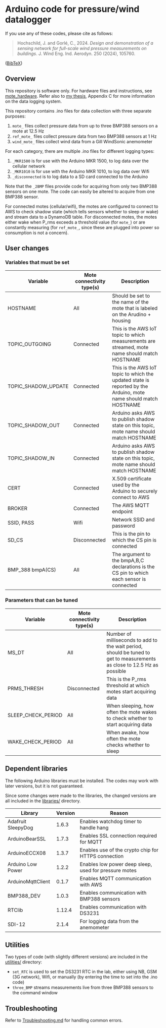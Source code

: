 # Arduino code for pressure/wind datalogger
If you use any of these codes, please cite as follows:
> Hochschild, J. and Gorlé, C., 2024. *Design and demonstration of a sensing network for full-scale wind pressure measurements on buildings*. J. Wind Eng. Ind. Aerodyn. 250 (2024), 105760.

([BibTeX](https://github.com/jhochs/Arduino_datalogger/blob/main/bibtex.txt)) 

## Overview
This repository is software only. For hardware files and instructions, see [mote_hardware](https://github.com/jhochs/mote_hardware). Refer also to [my thesis](https://purl.stanford.edu/sm262cb0838), Appendix C for more information on the data logging system.

This repository contains .ino files for data collection with three separate purposes:
1. `mote_` files collect pressure data from up to three BMP388 sensors on a mote at 12.5 Hz
2. `ref_mote_` files collect pressure data from two BMP388 sensors at 1 Hz
3. `wind_mote_` files collect wind data from a Gill WindSonic anemometer

For each category, there are multiple .ino files for different logging types:
1. `_MKR1500` is for use with the Arduino MKR 1500, to log data over the cellular network
2. `_MKR1010` is for use with the Arduino MKR 1010, to log data over Wifi
3. `_disconnected` is to log data to a SD card connected to the Arduino

Note that the `_2BMP` files provide code for acquiring from only two BMP388 sensors on one mote. The code can easily be altered to acquire from one BMP388 sensor.

For connected motes (cellular/wifi), the motes are configured to connect to AWS to check shadow state (which tells sensors whether to sleep or wake) and stream data to a DynamoDB table. For disconnected motes, the motes either wake when P_rms exceeds a threshold value (for `mote_`) or are constantly measuring (for `ref_mote_`, since these are plugged into power so consumption is not a concern).

## User changes
### Variables that must be set
| Variable | Mote connectivity type(s) | Description |
| -------- | ------------------------- | ----------- |
| HOSTNAME | All | Should be set to the name of the mote that is labeled on the Arudino + housing |
| TOPIC_OUTGOING | Connected | This is the AWS IoT topic to which measurements are streamed, mote name should match HOSTNAME |
| TOPIC_SHADOW_UPDATE | Connected | This is the AWS IoT topic to which the updated state is reported by the Arduino, mote name should match HOSTNAME |
| TOPIC_SHADOW_OUT | Connected | Arduino asks AWS to publish shadow state on this topic, mote name should match HOSTNAME |
| TOPIC_SHADOW_IN | Connected | Arduino asks AWS to publish shadow state on this topic, mote name should match HOSTNAME |
| CERT | Connected | X.509 certificate used by the Arduino to securely connect to AWS |
| BROKER | Connected | The AWS MQTT endpoint |
| SSID, PASS | Wifi | Network SSID and password |
| SD_CS | Disconnected | This is the pin to which the CS pin is connected |
| BMP_388 bmpA(CS) | All | The argument to the bmpA,B,C declarations is the CS pin to which each sensor is connected |

### Parameters that can be tuned
| Variable | Mote connectivity type(s) | Description |
| -------- | ------------------------- | ----------- |
| MS_DT | All | Number of milliseconds to add to the wait period, should be tuned to get to measurements as close to 12.5 Hz as possible |
| PRMS_THRESH | Disconnected | This is the P_rms threshold at which motes start acquiring data
| SLEEP_CHECK_PERIOD | All | When sleeping, how often the mote wakes to check whether to start acquiring data
| WAKE_CHECK_PERIOD | All | When awake, how often the mote checks whether to sleep


## Dependent libraries
The following Arduino libraries must be installed. The codes may work with later versions, but it is not guaranteed.

Since some changes were made to the libraries, the changed versions are all included in the [libraries/](libraries/) directory.

| Library | Version | Reason |
| ------- | ------- | ------ | 
| Adafruit SleepyDog | 1.6.3 | Enables watchdog timer to handle hang |
| ArduinoBearSSL | 1.7.3 | Enables SSL connection required for MQTT |
| ArduinoECCX08 | 1.3.7 | Enables use of the crypto chip for HTTPS connection |
| Arduino Low Power | 1.2.2 | Enables low power deep sleep, used for pressure motes |
| ArduinoMqttClient | 0.1.7 | Enables MQTT communication with AWS |
| BMP388_DEV | 1.0.3 | Enables communication with BMP388 sensors |
| RTClib | 1.12.4 | Enables communication with DS3231 |
| SDI-12 | 2.1.4 | For logging data from the anemometer |

## Utilities
Two types of code (with slightly different versions) are included in the [utilities/](utilities/) directory:
- `set_RTC` is used to set the DS3231 RTC in the lab, either using NB, GSM (3G network), Wifi, or manually (by entering the time to set into the .ino code)
- `three_BMP` streams measurements live from three BMP388 sensors to the command window

## Troubleshooting
Refer to [Troubleshooting.md](https://github.com/jhochs/Arduino_datalogger/blob/main/Troubleshooting.md) for handling common errors.